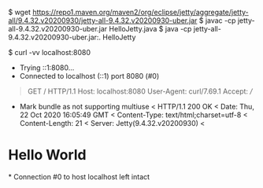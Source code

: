 $ wget https://repo1.maven.org/maven2/org/eclipse/jetty/aggregate/jetty-all/9.4.32.v20200930/jetty-all-9.4.32.v20200930-uber.jar
$ javac -cp jetty-all-9.4.32.v20200930-uber.jar HelloJetty.java 
$ java -cp jetty-all-9.4.32.v20200930-uber.jar:. HelloJetty

$ curl -vv localhost:8080
*   Trying ::1:8080...
* Connected to localhost (::1) port 8080 (#0)
> GET / HTTP/1.1
> Host: localhost:8080
> User-Agent: curl/7.69.1
> Accept: */*
> 
* Mark bundle as not supporting multiuse
< HTTP/1.1 200 OK
< Date: Thu, 22 Oct 2020 16:05:49 GMT
< Content-Type: text/html;charset=utf-8
< Content-Length: 21
< Server: Jetty(9.4.32.v20200930)
< 
<h1>Hello World</h1>
* Connection #0 to host localhost left intact


